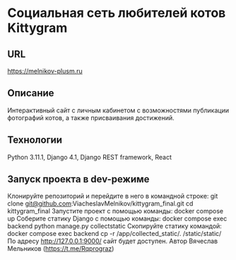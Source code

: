 #  Социальная сеть любителей котов Kittygram

##  URL
https://melnikov-plusm.ru

## Описание

Интерактивный сайт с личным кабинетом с возможностями публикации фотографий котов, а также присваивания достижений.

## Технологии
Python 3.11.1, Django 4.1, Django REST framework, React

## Запуск проекта в dev-режиме
Клонируйте репозиторий и перейдите в него в командной строке:
git clone git@github.com:ViacheslavMelnikov/kittygram_final.git
cd kittygram_final
Запустите проект с помощью команды:
docker compose up
Соберите статику Django с помощью команды:
docker compose exec backend python manage.py collectstatic
Скопируйте статику командой:
docker compose exec backend cp -r /app/collected_static/. /static/static/
По адресу http://127.0.0.1:9000/ сайт будет доступен.
Автор
Вячеслав Мельников (https://t.me/Rqprograz)
